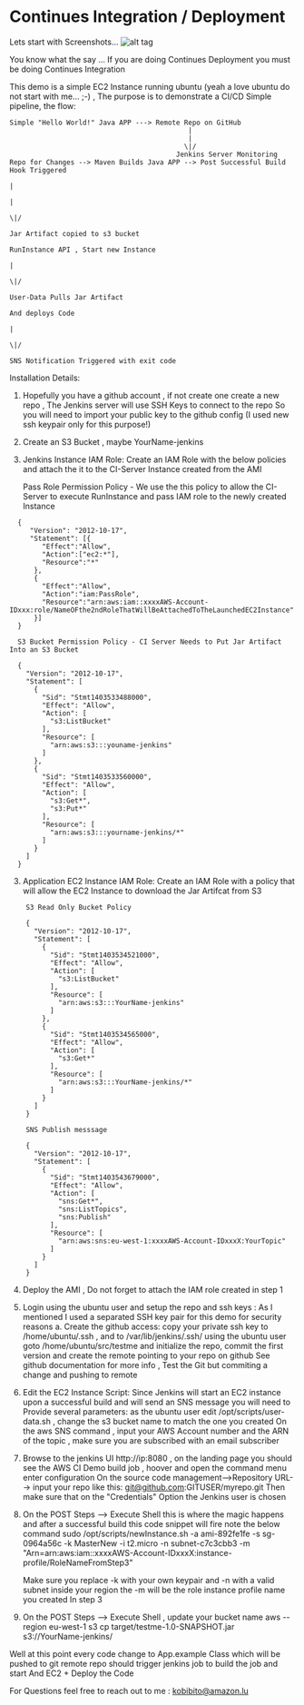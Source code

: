 # Continues Integration / Deployment 

Lets start with Screenshots...
![alt tag](https://raw.github.com/AWSTrainers/DevOps/tree/master/1.png)

You know what the say ... If you are doing Continues Deployment you must be doing Continues Integration 

This demo is a simple EC2 Instance running ubuntu (yeah a love ubuntu do not start with me... ;-) , The purpose is to demonstrate
a CI/CD Simple pipeline, the flow:
```
Simple "Hello World!" Java APP ---> Remote Repo on GitHub
											|
											|
										   \|/
										 Jenkins Server Monitoring Repo for Changes --> Maven Builds Java APP --> Post Successful Build Hook Triggered
										              																		|
																															|
																														   \|/
																											Jar Artifact copied to s3 bucket			   
																											RunInstance API , Start new Instance
																											                |
																														   \|/			    
										                                                                       User-Data Pulls Jar Artifact
																											   And deploys Code
																											                |
																														   \|/
																											SNS Notification Triggered with exit code
```
Installation Details:

1. Hopefully you have a github account , if not create one create a new repo , The Jenkins server will use SSH Keys to connect to the repo
   So you will need to import your public key to the github config (I used new ssh keypair only for this purpose!)
2. Create an S3 Bucket , maybe YourName-jenkins 
3. Jenkins Instance IAM Role: Create an IAM Role with the below policies and attach the it to the CI-Server Instance created from the AMI

   Pass Role Permission Policy - We use the this policy to allow the CI-Server to execute RunInstance and pass IAM role to the newly created Instance
```
  {
     "Version": "2012-10-17",
     "Statement": [{
        "Effect":"Allow",
        "Action":["ec2:*"],
        "Resource":"*"
      },
      {
        "Effect":"Allow",
        "Action":"iam:PassRole",
        "Resource":"arn:aws:iam::xxxxAWS-Account-IDxxx:role/NameOFthe2ndRoleThatWillBeAttachedToTheLaunchedEC2Instance"
      }]
  }
  
  S3 Bucket Permission Policy - CI Server Needs to Put Jar Artifact Into an S3 Bucket
  
  {
    "Version": "2012-10-17",
    "Statement": [
      {
        "Sid": "Stmt1403533488000",
        "Effect": "Allow",
        "Action": [
          "s3:ListBucket"
        ],
        "Resource": [
          "arn:aws:s3:::youname-jenkins"
        ]
      },
      {
        "Sid": "Stmt1403533560000",
        "Effect": "Allow",
        "Action": [
          "s3:Get*",
          "s3:Put*"
        ],
        "Resource": [
          "arn:aws:s3:::yourname-jenkins/*"
        ]
      }
    ]
  }
```
3. Application EC2 Instance IAM Role: Create an IAM Role with a policy that will allow the EC2 Instance to download the Jar Artifcat from S3
```
    S3 Read Only Bucket Policy
	
	{
	  "Version": "2012-10-17",
	  "Statement": [
	    {
	      "Sid": "Stmt1403534521000",
	      "Effect": "Allow",
	      "Action": [
	        "s3:ListBucket"
	      ],
	      "Resource": [
	        "arn:aws:s3:::YourName-jenkins"
	      ]
	    },
	    {
	      "Sid": "Stmt1403534565000",
	      "Effect": "Allow",
	      "Action": [
	        "s3:Get*"
	      ],
	      "Resource": [
	        "arn:aws:s3:::YourName-jenkins/*"
	      ]
	    }
	  ]
	}
	
	SNS Publish messsage
	
	{
	  "Version": "2012-10-17",
	  "Statement": [
	    {
	      "Sid": "Stmt1403543679000",
	      "Effect": "Allow",
	      "Action": [
	        "sns:Get*",
	        "sns:ListTopics",
	        "sns:Publish"
	      ],
	      "Resource": [
	        "arn:aws:sns:eu-west-1:xxxxAWS-Account-IDxxxX:YourTopic"
	      ]
	    }
	  ]
	}
```
4. Deploy the AMI , Do not forget to attach the IAM role created in step 1
5. Login using the ubuntu user and setup the repo and ssh keys : As I mentioned I used a separated SSH key pair for this demo for security reasons
   a. Create the github access: copy your private ssh key to /home/ubuntu/.ssh , and to /var/lib/jenkins/.ssh/
      using the ubuntu user goto /home/ubuntu/src/testme and initialize the repo, commit the first version and create the remote pointing to your repo on github
	  See github documentation for more info , Test the Git but commiting a change and pushing to remote
6. Edit the EC2 Instance Script: Since Jenkins will start an EC2 instance upon a successful build and will send an SNS message you will need to
   Provide several parameters: as the ubuntu user edit /opt/scripts/user-data.sh , change the s3 bucket name to match the one you created 
   On the aws SNS command , input your AWS Account number and the ARN of the topic , make sure you are subscribed with an email subscriber
7. Browse to the jenkins UI http://ip:8080 , on the landing page you should see the AWS CI Demo build job  , hoover and open the command menu enter configuration
   On the source code management-->Repository URL--> input your repo like this:  git@github.com:GITUSER/myrepo.git 
   Then make sure that on the "Credentials" Option the Jenkins user is chosen
8. On the POST Steps --> Execute Shell this is where the magic happens and after a successful build this code snippet will fire note the below command
   sudo /opt/scripts/newInstance.sh -a ami-892fe1fe -s sg-0964a56c -k MasterNew -i t2.micro -n subnet-c7c3cbb3 -m "Arn=arn:aws:iam::xxxxAWS-Account-IDxxxX:instance-profile/RoleNameFromStep3"
   
   Make sure you replace -k with your own keypair and -n with a valid subnet inside your region the -m will be the role instance profile name you created 
   In step 3
9. On the POST Steps --> Execute Shell , update your bucket name
   aws --region eu-west-1 s3 cp target/testme-1.0-SNAPSHOT.jar s3://YourName-jenkins/

Well at this point every code change to App.example Class which will be pushed to git remote repo should trigger jenkins job to build the job and start 
And EC2 + Deploy the Code

For Questions feel free to reach out to me :  kobibito@amazon.lu 

